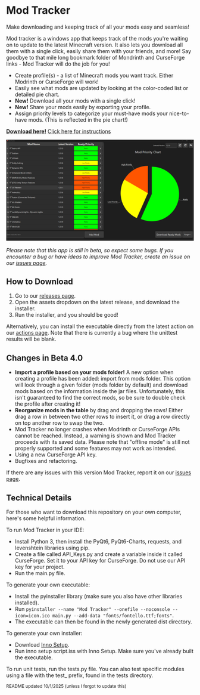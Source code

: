 # Mod Tracker

Make downloading and keeping track of all your mods easy and seamless!

Mod tracker is a windows app that keeps track of the mods you're waiting on to update to the latest Minecraft version. It also lets you download all them with a single click, easily share them with your friends, and more! Say goodbye to that mile long bookmark folder of Mondrinth and CurseForge links - Mod Tracker will do the job for you!

- Create profile(s) - a list of Minecraft mods you want track. Either Modrinth or CurseForge will work!
- Easily see what mods are updated by looking at the color-coded list or detailed pie chart.
- **New!** Download all your mods with a single click!
- **New!** Share your mods easily by exporting your profile.
- Assign priority levels to categorize your must-have mods your nice-to-have mods. (This is reflected in the pie chart!)

**[Download here!](https://github.com/BigBoland41/ModTracker/releases)**
[Click here for instructions](#how-to-download)

![alt text](screenshot%201.png)

*Please note that this app is still in beta, so expect some bugs. If you encounter a bug or have ideas to improve Mod Tracker, create an issue on our [issues page](https://github.com/BigBoland41/ModTracker/issues).*


## How to Download
1. Go to our [releases page](https://github.com/BigBoland41/ModTracker/releases).
2. Open the assets dropdown on the latest release, and download the installer.
3. Run the installer, and you should be good!

Alternatively, you can install the executable directly from the latest action on our [actions page](https://github.com/BigBoland41/ModTracker/actions/workflows/build-test.yml). Note that there is currently a bug where the unittest results will be blank.


## Changes in Beta 4.0
- **Import a profile based on your mods folder!** A new option when creating a profile has been added: import from mods folder. This option will look through a given folder (mods folder by default) and download mods based on the information inside the jar files. Unfortunately, this isn't guaranteed to find the correct mods, so be sure to double check the profile after creating it!
- **Reorganize mods in the table** by drag and dropping the rows! Either drag a row in between two other rows to insert it, or drag a row directly on top another row to swap the two.
- Mod Tracker no longer crashes when Modrinth or CurseForge APIs cannot be reached. Instead, a warning is shown and Mod Tracker proceeds with its saved data. Please note that "offline mode" is still not properly supported and some features may not work as intended.
- Using a new CurseForge API key.
- Bugfixes and refactoring.

If there are any issues with this version Mod Tracker, report it on our [issues page](https://github.com/BigBoland41/ModTracker/issues).

## Technical Details
For those who want to download this repository on your own computer, here's some helpful information.

To run Mod Tracker in your IDE:
- Install Python 3, then install the PyQt6, PyQt6-Charts, requests, and levenshtein libraries using pip.
- Create a file called API_Keys.py and create a variable inside it called CurseForge. Set it to your API key for CurseForge. Do not use our API key for your project.
- Run the main.py file.

To generate your own executable:
- Install the pyinstaller library (make sure you also have other libraries installed).
- Run `pyinstaller --name "Mod Tracker" --onefile --noconsole --icon=icon.ico main.py --add-data "fonts/fontello.ttf;fonts"`.
- The executable can then be found in the newly generated dist directory.

To generate your own installer:
- Download [Inno Setup](https://jrsoftware.org/isinfo.php).
- Run inno setup script.iss with Inno Setup. Make sure you've already built the executable.

To run unit tests, run the tests.py file. You can also test specific modules using a file with the test_ prefix, found in the tests directory.

<sup> README updated 10/1/2025 (unless I forgot to update this)